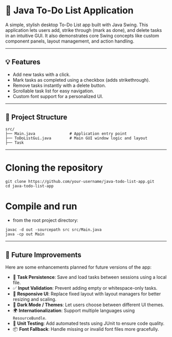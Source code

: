 # 📝 Java To-Do List Application
A simple, stylish desktop To-Do List app built with Java Swing. This application lets users add, strike through (mark as done), and delete tasks in an intuitive GUI. It also demonstrates core Swing concepts like custom component panels, layout management, and action handling.

---
## 💡 Features
- Add new tasks with a click.
- Mark tasks as completed using a checkbox (adds strikethrough).
- Remove tasks instantly with a delete button.
- Scrollable task list for easy navigation.
- Custom font support for a personalized UI.
---
## 📁 Project Structure

```plaintext
src/
├── Main.java               # Application entry point
├── ToDoListGui.java        # Main GUI window logic and layout
├── Task
```
---
# Cloning the repository
```commandline
git clone https://github.com/your-username/java-todo-list-app.git
cd java-todo-list-app
```

# Compile and run
- from the root project directory:
```commandline
javac -d out -sourcepath src src/Main.java
java -cp out Main
```

---

## 🔧 Future Improvements

Here are some enhancements planned for future versions of the app:

- 💾 **Task Persistence**: Save and load tasks between sessions using a local file.
- ✅ **Input Validation**: Prevent adding empty or whitespace-only tasks.
- 🎨 **Responsive UI**: Replace fixed layout with layout managers for better resizing and scaling.
- 🌙 **Dark Mode / Themes**: Let users choose between different UI themes.
- 🌍 **Internationalization**: Support multiple languages using `ResourceBundle`.
- 🧪 **Unit Testing**: Add automated tests using JUnit to ensure code quality.
- 📦 **Font Fallback**: Handle missing or invalid font files more gracefully.